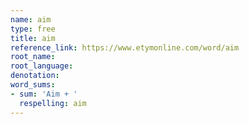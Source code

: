 ```yaml
---
name: aim
type: free
title: aim
reference_link: https://www.etymonline.com/word/aim
root_name: 
root_language: 
denotation: 
word_sums:
- sum: 'Aim + '
  respelling: aim
---
```

